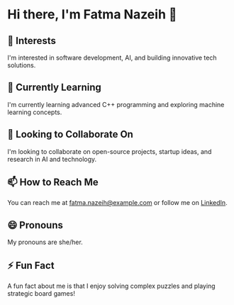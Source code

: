 # Hi there, I'm Fatma Nazeih 👋

## 👀 Interests
I'm interested in software development, AI, and building innovative tech solutions.

## 🌱 Currently Learning
I'm currently learning advanced C++ programming and exploring machine learning concepts.

## 💞️ Looking to Collaborate On
I'm looking to collaborate on open-source projects, startup ideas, and research in AI and technology.

## 📫 How to Reach Me
You can reach me at fatma.nazeih@example.com or follow me on [LinkedIn]([https://www.linkedin.com/in/fatma-nazeih](https://www.linkedin.com/in/fatma-nazeih-a69143298?utm_source=share&utm_campaign=share_via&utm_content=profile&utm_medium=android_app)).

## 😄 Pronouns
My pronouns are she/her.

## ⚡ Fun Fact
A fun fact about me is that I enjoy solving complex puzzles and playing strategic board games!

